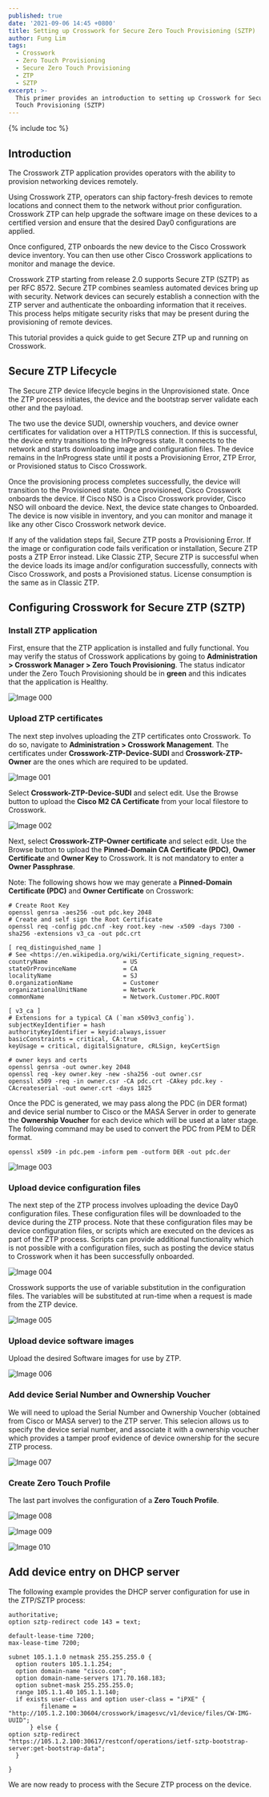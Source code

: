 ```yaml
---
published: true
date: '2021-09-06 14:45 +0800'
title: Setting up Crosswork for Secure Zero Touch Provisioning (SZTP)
author: Fung Lim
tags:
  - Crosswork
  - Zero Touch Provisioning
  - Secure Zero Touch Provisioning
  - ZTP
  - SZTP
excerpt: >-
  This primer provides an introduction to setting up Crosswork for Secure Zero
  Touch Provisioning (SZTP)
---
```

{% include toc %}

## Introduction

The Crosswork ZTP application provides operators with the ability to provision networking devices remotely.

Using Crosswork ZTP, operators can ship factory-fresh devices to remote locations and connect them to the network without prior configuration. Crosswork ZTP can help upgrade the software image on these devices to a certified version and ensure that the desired Day0 configurations are applied.

Once configured, ZTP onboards the new device to the Cisco Crosswork device inventory. You can then use other Cisco Crosswork applications to monitor and manage the device.

Crosswork ZTP starting from release 2.0 supports Secure ZTP (SZTP) as per RFC 8572. Secure ZTP combines seamless automated devices bring up with security. Network devices can securely establish a connection with the ZTP server and authenticate the onboarding information that it receives. This process helps mitigate security risks that may be present during the provisioning of remote devices.

This tutorial provides a quick guide to get Secure ZTP up and running on Crosswork.

## Secure ZTP Lifecycle

The Secure ZTP device lifecycle begins in the Unprovisioned state. Once the ZTP process initiates, the device and the bootstrap server validate each other and the payload.

The two use the device SUDI, ownership vouchers, and device owner certificates for validation over a HTTP/TLS connection. If this is successful, the device entry transitions to the InProgress state. It connects to the network and starts downloading image and configuration files. The device remains in the InProgress state until it posts a Provisioning Error, ZTP Error, or Provisioned status to Cisco Crosswork.

Once the provisioning process completes successfully, the device will transition to the Provisioned state. Once provisioned, Cisco Crosswork onboards the device. If Cisco NSO is a Cisco Crosswork provider, Cisco NSO will onboard the device. Next, the device state changes to Onboarded. The device is now visible in inventory, and you can monitor and manage it like any other Cisco Crosswork network device.

If any of the validation steps fail, Secure ZTP posts a Provisioning Error. If the image or configuration code fails verification or installation, Secure ZTP posts a ZTP Error instead. Like Classic ZTP, Secure ZTP is successful when the device loads its image and/or configuration successfully, connects with Cisco Crosswork, and posts a Provisioned status. License consumption is the same as in Classic ZTP.

## Configuring Crosswork for Secure ZTP (SZTP)

### Install ZTP application

First, ensure that the ZTP application is installed and fully functional. You may verify the status of Crosswork applications by going to **Administration > Crosswork Manager > Zero Touch Provisioning**. The status indicator under the Zero Touch Provisioning should be in **green** and this indicates that the application is Healthy.

![Image 000]({{site.baseurl}}/images/setting-up-crosswork-for-sztp-img000.png)

### Upload ZTP certificates

The next step involves uploading the ZTP certificates onto Crosswork. To do so, navigate to **Administration > Crosswork Management**. The certificates under **Crosswork-ZTP-Device-SUDI** and **Crosswork-ZTP-Owner** are the ones which are required to be updated.

![Image 001]({{site.baseurl}}/images/setting-up-crosswork-for-sztp-img001.png)

Select **Crosswork-ZTP-Device-SUDI** and select edit. Use the Browse button to upload the **Cisco M2 CA Certificate** from your local filestore to Crosswork.

![Image 002]({{site.baseurl}}/images/setting-up-crosswork-for-sztp-img002.png)

Next, select **Crosswork-ZTP-Owner certificate** and select edit. Use the Browse button to upload the **Pinned-Domain CA Certificate (PDC)**, **Owner Certificate** and **Owner Key** to Crosswork. It is not mandatory to enter a **Owner Passphrase**.

Note: The following shows how we may generate a **Pinned-Domain Certificate (PDC)** and **Owner Certificate** on Crosswork:

```
# Create Root Key
openssl genrsa -aes256 -out pdc.key 2048
# Create and self sign the Root Certificate
openssl req -config pdc.cnf -key root.key -new -x509 -days 7300 -sha256 -extensions v3_ca -out pdc.crt

[ req_distinguished_name ]
# See <https://en.wikipedia.org/wiki/Certificate_signing_request>.
countryName                     = US
stateOrProvinceName             = CA
localityName                    = SJ
0.organizationName              = Customer
organizationalUnitName          = Network
commonName                      = Network.Customer.PDC.ROOT
 
[ v3_ca ]
# Extensions for a typical CA (`man x509v3_config`).
subjectKeyIdentifier = hash
authorityKeyIdentifier = keyid:always,issuer
basicConstraints = critical, CA:true
keyUsage = critical, digitalSignature, cRLSign, keyCertSign
 
# owner keys and certs
openssl genrsa -out owner.key 2048
openssl req -key owner.key -new -sha256 -out owner.csr
openssl x509 -req -in owner.csr -CA pdc.crt -CAkey pdc.key -CAcreateserial -out owner.crt -days 1825

```

Once the PDC is generated, we may pass along the PDC (in DER format) and device serial number to Cisco or the MASA Server in order to generate the **Ownership Voucher** for each device which will be used at a later stage. The following command may be used to convert the PDC from PEM to DER format.

```
openssl x509 -in pdc.pem -inform pem -outform DER -out pdc.der
```


![Image 003]({{site.baseurl}}/images/setting-up-crosswork-for-sztp-img003.png)

### Upload device configuration files

The next step of the ZTP process involves uploading the device Day0 configuration files. These configuration files will be downloaded to the device during the ZTP process. Note that these configuration files may be device configuration files, or scripts which are executed on the devices as part of the ZTP process. Scripts can provide additional functionality which is not possible with a configuration files, such as posting the device status to Crosswork when it has been successfully onboarded.

![Image 004]({{site.baseurl}}/images/setting-up-crosswork-for-sztp-img004.png)

Crosswork supports the use of variable substitution in the configuration files. The variables will be substituted at run-time when a request is made from the ZTP device.

![Image 005]({{site.baseurl}}/images/setting-up-crosswork-for-sztp-img005.png)

### Upload device software images

Upload the desired Software images for use by ZTP. 

![Image 006]({{site.baseurl}}/images/setting-up-crosswork-for-sztp-img006.png)

### Add device Serial Number and Ownership Voucher

We will need to upload the Serial Number and Ownership Voucher (obtained from Cisco or MASA server) to the ZTP server. This selecion allows us to specify the device serial number, and associate it with a ownership voucher which provides a tamper proof evidence of device ownership for the secure ZTP process. 

![Image 007]({{site.baseurl}}/images/setting-up-crosswork-for-sztp-img007.png)

### Create Zero Touch Profile 

The last part involves the configuration of a **Zero Touch Profile**. 

![Image 008]({{site.baseurl}}/images/setting-up-crosswork-for-sztp-img008.png)

![Image 009]({{site.baseurl}}/images/setting-up-crosswork-for-sztp-img009.png)

![Image 010]({{site.baseurl}}/images/setting-up-crosswork-for-sztp-img010.png)

## Add device entry on DHCP server

The following example provides the DHCP server configuration for use in the ZTP/SZTP process:

```
authoritative;
option sztp-redirect code 143 = text;

default-lease-time 7200;
max-lease-time 7200;

subnet 105.1.1.0 netmask 255.255.255.0 {
  option routers 105.1.1.254;
  option domain-name "cisco.com";
  option domain-name-servers 171.70.168.183;
  option subnet-mask 255.255.255.0;
  range 105.1.1.40 105.1.1.140;
  if exists user-class and option user-class = "iPXE" {
         filename = "http://105.1.2.100:30604/crosswork/imagesvc/v1/device/files/CW-IMG-UUID";
      } else {
option sztp-redirect "https://105.1.2.100:30617/restconf/operations/ietf-sztp-bootstrap-server:get-bootstrap-data";
  }

}
```

We are now ready to process with the Secure ZTP process on the device. 







